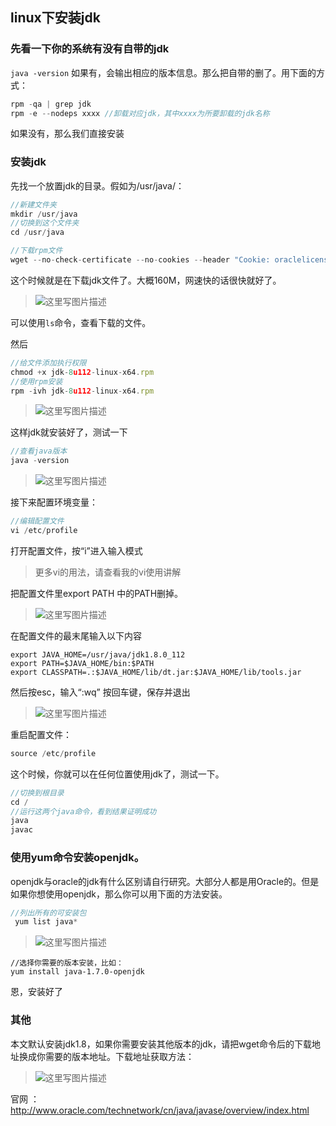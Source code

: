 
## linux下安装jdk

### 先看一下你的系统有没有自带的jdk
`java -version` 
如果有，会输出相应的版本信息。那么把自带的删了。用下面的方式：

```js
rpm -qa | grep jdk 
rpm -e --nodeps xxxx //卸载对应jdk，其中xxxx为所要卸载的jdk名称
```

如果没有，那么我们直接安装

### 安装jdk
先找一个放置jdk的目录。假如为/usr/java/：

```js
//新建文件夹
mkdir /usr/java
//切换到这个文件夹
cd /usr/java

//下载rpm文件
wget --no-check-certificate --no-cookies --header "Cookie: oraclelicense=accept-securebackup-cookie" http://download.oracle.com/otn-pub/java/jdk/8u112-b15/jdk-8u112-linux-x64.rpm

```
这个时候就是在下载jdk文件了。大概160M，网速快的话很快就好了。
> ![这里写图片描述](http://img.blog.csdn.net/20161213162514447?watermark/2/text/aHR0cDovL2Jsb2cuY3Nkbi5uZXQvcXFfMzE2NTU5NjU=/font/5a6L5L2T/fontsize/400/fill/I0JBQkFCMA==/dissolve/70/gravity/SouthEast)

可以使用`ls`命令，查看下载的文件。

然后

```js
//给文件添加执行权限
chmod +x jdk-8u112-linux-x64.rpm 
//使用rpm安装
rpm -ivh jdk-8u112-linux-x64.rpm
```
> ![这里写图片描述](http://img.blog.csdn.net/20161213162753022?watermark/2/text/aHR0cDovL2Jsb2cuY3Nkbi5uZXQvcXFfMzE2NTU5NjU=/font/5a6L5L2T/fontsize/400/fill/I0JBQkFCMA==/dissolve/70/gravity/SouthEast)

这样jdk就安装好了，测试一下

```js
//查看java版本
java -version
```
> ![这里写图片描述](http://img.blog.csdn.net/20161213162633401?watermark/2/text/aHR0cDovL2Jsb2cuY3Nkbi5uZXQvcXFfMzE2NTU5NjU=/font/5a6L5L2T/fontsize/400/fill/I0JBQkFCMA==/dissolve/70/gravity/SouthEast)

接下来配置环境变量：

```js
//编辑配置文件
vi /etc/profile 
```
打开配置文件，按“i”进入输入模式

> 更多vi的用法，请查看我的vi使用讲解

把配置文件里export PATH 中的PATH删掉。

> ![这里写图片描述](http://img.blog.csdn.net/20161213184507918?watermark/2/text/aHR0cDovL2Jsb2cuY3Nkbi5uZXQvcXFfMzE2NTU5NjU=/font/5a6L5L2T/fontsize/400/fill/I0JBQkFCMA==/dissolve/70/gravity/SouthEast)

在配置文件的最末尾输入以下内容

```
export JAVA_HOME=/usr/java/jdk1.8.0_112
export PATH=$JAVA_HOME/bin:$PATH 
export CLASSPATH=.:$JAVA_HOME/lib/dt.jar:$JAVA_HOME/lib/tools.jar 
```
然后按esc，输入“:wq”  按回车键，保存并退出

> ![这里写图片描述](http://img.blog.csdn.net/20161213162724975?watermark/2/text/aHR0cDovL2Jsb2cuY3Nkbi5uZXQvcXFfMzE2NTU5NjU=/font/5a6L5L2T/fontsize/400/fill/I0JBQkFCMA==/dissolve/70/gravity/SouthEast)

重启配置文件：
```js
source /etc/profile
```

这个时候，你就可以在任何位置使用jdk了，测试一下。

```js
//切换到根目录
cd /  
//运行这两个java命令，看到结果证明成功
java
javac
```

### 使用yum命令安装openjdk。

openjdk与oracle的jdk有什么区别请自行研究。大部分人都是用Oracle的。但是如果你想使用openjdk，那么你可以用下面的方法安装。

```js
//列出所有的可安装包
 yum list java*
```

 
>![这里写图片描述](http://img.blog.csdn.net/20161213150432654?watermark/2/text/aHR0cDovL2Jsb2cuY3Nkbi5uZXQvcXFfMzE2NTU5NjU=/font/5a6L5L2T/fontsize/400/fill/I0JBQkFCMA==/dissolve/70/gravity/SouthEast)  

```
//选择你需要的版本安装，比如：
yum install java-1.7.0-openjdk 
```

恩，安装好了

### 其他 

本文默认安装jdk1.8，如果你需要安装其他版本的jdk，请把wget命令后的下载地址换成你需要的版本地址。下载地址获取方法：

> ![这里写图片描述](http://img.blog.csdn.net/20161213170150629?watermark/2/text/aHR0cDovL2Jsb2cuY3Nkbi5uZXQvcXFfMzE2NTU5NjU=/font/5a6L5L2T/fontsize/400/fill/I0JBQkFCMA==/dissolve/70/gravity/SouthEast) 

官网 ： http://www.oracle.com/technetwork/cn/java/javase/overview/index.html